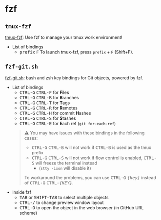 # fzf

## `tmux-fzf`

[tmux-fzf](https://github.com/sainnhe/tmux-fzf): Use fzf to manage your tmux work environment!

* List of bindings
  * <kbd>prefix</kbd> <kbd>F</kbd>  To launch tmux-fzf, press `prefix` + `F` (Shift+F).

## `fzf-git.sh`

[fzf-git.sh](https://github.com/junegunn/fzf-git.sh): bash and zsh key bindings for Git objects, powered by fzf.

* List of bindings
  * <kbd>CTRL-G</kbd> <kbd>CTRL-F</kbd> for **F**iles
  * <kbd>CTRL-G</kbd> <kbd>CTRL-B</kbd> for **B**ranches
  * <kbd>CTRL-G</kbd> <kbd>CTRL-T</kbd> for **T**ags
  * <kbd>CTRL-G</kbd> <kbd>CTRL-R</kbd> for **R**emotes
  * <kbd>CTRL-G</kbd> <kbd>CTRL-H</kbd> for commit **H**ashes
  * <kbd>CTRL-G</kbd> <kbd>CTRL-S</kbd> for **S**tashes
  * <kbd>CTRL-G</kbd> <kbd>CTRL-E</kbd> for **E**ach ref (`git for-each-ref`)
  > :warning: You may have issues with these bindings in the following cases:
  >
  > * <kbd>CTRL-G</kbd> <kbd>CTRL-B</kbd> will not work if
  >   <kbd>CTRL-B</kbd> is used as the tmux prefix
  > * <kbd>CTRL-G</kbd> <kbd>CTRL-S</kbd> will not work if flow control is enabled,
  >   <kbd>CTRL-S</kbd> will freeze the terminal instead
  >   * (`stty -ixon` will disable it)
  >
  > To workaround the problems, you can use
  > <kbd>CTRL-G</kbd> <kbd>*{key}*</kbd> instead of
  > <kbd>CTRL-G</kbd> <kbd>CTRL-*{KEY}*</kbd>.
* Inside fzf
  * <kbd>TAB</kbd> or <kbd>SHIFT-TAB</kbd> to select multiple objects
  * <kbd>CTRL-/</kbd> to change preview window layout
  * <kbd>CTRL-O</kbd> to open the object in the web browser (in GitHub URL scheme)
